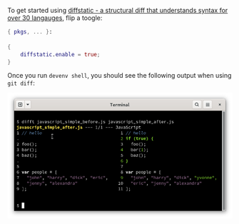 To get started using [diffstatic - a structural diff that understands syntax for over 30 langauges](https://difftastic.wilfred.me.uk/), flip a toogle:


```nix title="devenv.nix"
{ pkgs, ... }:

{
    diffstatic.enable = true;
}
```

Once you run `devenv shell`, you should see the following output when using `git diff`:


![Screenshot of difftastic and JS](https://github.com/Wilfred/difftastic/raw/master/img/js.png)